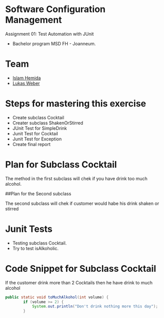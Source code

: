 # Software Configuration Management #

Assignment 01: Test Automation with JUnit

- Bachelor program MSD FH - Joanneum.


Team
=====
- [Islam Hemida][islam1992]
- [Lukas Weber][iamLukWeb]


Steps for mastering this exercise 
=====

- Create subclass Cocktail
- Creater subclass ShakenOrStirred
- JUnit Test for SimpleDrink
- Junit Test for Cocktail
- Junit Test for Exception
- Create final report

Plan for Subclass Cocktail
=====

The method in the first subclass will chek if you have drink too much alcohol. 

##Plan for the Second subclass 

The second subclass will chek if customer would habe his drink shaken or stirred

Junit Tests
=====

- Testing subclass Cocktail. 
- Try to test isAlkoholic. 

Code Snippet for Subclass Cocktail
=====

If the customer drink more than 2 Cocktails then he have drink to much alcohol

```Java 
public static void toMuchAlkohol(int volume) {
        if (volume >= 2) {
            System.out.println("Don't drink nothing more this day");
        }
 ```



[islam1992]: https://github.com/Islam1992
[iamLukWeb]: https://github.com/iamWebLuk
